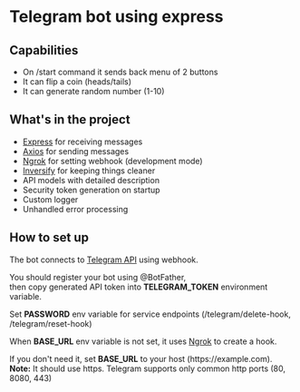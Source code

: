 # Telegram bot using express
## Capabilities
- On /start command it sends back menu of 2 buttons
- It can flip a coin (heads/tails)
- It can generate random number (1-10)

## What's in the project
- <a href="https://expressjs.com/">Express</a> for receiving messages
- <a href="https://axios-http.com/">Axios</a> for sending messages
- <a href="https://ngrok.com/">Ngrok</a> for setting webhook (development mode)
- <a href="https://inversify.io/">Inversify</a> for keeping things cleaner
- API models with detailed description
- Security token generation on startup
- Custom logger
- Unhandled error processing


## How to set up
<p>The bot connects to <a href="https://core.telegram.org/bots/api">Telegram API</a> using webhook.</p> 
<p>You should register your bot using @BotFather, 
<br>then copy generated API token into <b>TELEGRAM_TOKEN</b> environment variable.</p>
<p>Set <b>PASSWORD</b> env variable for service endpoints (/telegram/delete-hook, /telegram/reset-hook)</p>
<p>When <b>BASE_URL</b> env variable is not set, it uses <a href="https://www.npmjs.com/package/ngrok">Ngrok</a> to create a hook.</p>
<p>If you don't need it, set <b>BASE_URL</b> to your host (https://example.com).
<br><strong>Note:</strong> It should use https. Telegram supports only common http ports (80, 8080, 443) </p>


